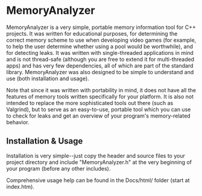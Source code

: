 MemoryAnalyzer
==============

MemoryAnalyzer is a very simple, portable memory information tool for C++ projects. It was written for educational purposes, for determining the correct memory scheme to use when developing video games (for example, to help the user determine whether using a pool would be worthwhile), and for detecting leaks. It was written with single-threaded applications in mind and is not thread-safe (although you are free to extend it for multi-threaded apps) and has very few dependencies, all of which are part of the standard library. MemoryAnalyzer was also designed to be simple to understand and use (both installation and usage).

Note that since it was written with portability in mind, it does not have all the features of memory tools written specifically for your platform. It is also not intended to replace the more sophisticated tools out there (such as Valgrind), but to serve as an easy-to-use, portable tool which you can use to check for leaks and get an overview of your program's memory-related behavior.

Installation & Usage
--------------------

Installation is very simple--just copy the header and source files to your project directory and include "MemoryAnalyzer.h" at the very beginning of your program (before any other includes).

Comprehensive usage help can be found in the Docs/html/ folder (start at index.htm).